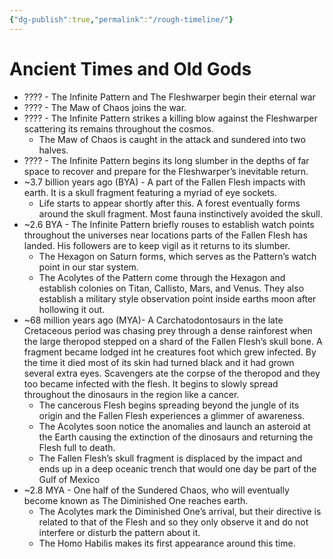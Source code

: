```yaml
---
{"dg-publish":true,"permalink":"/rough-timeline/"}
---
```


# Ancient Times and Old Gods

- ???? - The Infinite Pattern and The Fleshwarper begin their eternal war
- ???? - The Maw of Chaos joins the war.
- ???? - The Infinite Pattern strikes a killing blow against the Fleshwarper scattering its remains throughout the cosmos.
	- The Maw of Chaos is caught in the attack and sundered into two halves.  
- ???? - The Infinite Pattern begins its long slumber in the depths of far space to recover and prepare for the Fleshwarper’s inevitable return.
- ~3.7 billion years ago (BYA) - A part of the Fallen Flesh impacts with earth. It is a skull fragment featuring a myriad of eye sockets.
	- Life starts to appear shortly after this. A forest eventually forms around the skull fragment.  Most fauna instinctively avoided the skull.
- ~2.6 BYA - The Infinite Pattern briefly rouses to establish watch points throughout the universes near locations parts of the Fallen Flesh has landed. His followers are to keep vigil as it returns to its slumber.
	- The Hexagon on Saturn forms, which serves as the Pattern’s watch point in our star system.
	- The Acolytes of the Pattern come through the Hexagon and establish colonies on Titan, Callisto, Mars, and Venus.  They also establish a military style observation point inside earths moon after hollowing it out.
- ~68 million years ago (MYA)- A Carchatodontosaurs in the late Cretaceous period was chasing prey through a dense rainforest when the large theropod stepped on a shard of the Fallen Flesh’s skull bone.  A fragment became lodged int he creatures foot which grew infected. By the time it died most of its skin had turned black and it had grown several extra eyes.  Scavengers ate the corpse of the theropod and they too became infected with the flesh.  It begins to slowly spread throughout the dinosaurs in the region like a cancer.
	- The cancerous Flesh begins spreading beyond the jungle of its origin and the Fallen Flesh experiences a glimmer of awareness.  
	- The Acolytes soon notice the anomalies and launch an asteroid at the Earth causing the extinction of the dinosaurs and returning the Flesh full to death.
	- The Fallen Flesh’s skull fragment is displaced by the impact and ends up in a deep oceanic trench that would one day be part of the Gulf of Mexico
- ~2.8 MYA - One half of the Sundered Chaos, who will eventually become known as The Diminished One reaches earth.
	- The Acolytes mark the Diminished One’s arrival, but their directive is related to that of the Flesh and so they only observe it and do not interfere or disturb the pattern about it.
	- The Homo Habilis makes its first appearance around this time.